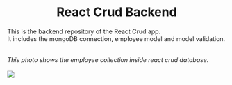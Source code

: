 <h1 align="center">React Crud Backend</h1>
<p>
This is the backend repository of the React Crud app.</br>
It includes the mongoDB connection, employee model and model validation.</br>
</p>
</br>
<span><i>This photo shows the employee collection inside react crud database.</i></span>
</br>
</br>
<img src="https://github.com/mr-trespeces/react-crud/blob/master/public/database.png">

